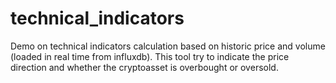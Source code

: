 # technical_indicators
Demo on technical indicators calculation based on historic price and volume (loaded in real time from influxdb).
This tool try to indicate the price direction and whether the cryptoasset is overbought or oversold.
